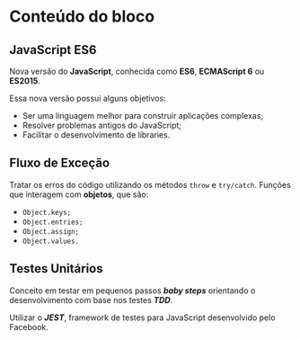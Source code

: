 # Conteúdo do bloco

## JavaScript ES6

Nova versão do **JavaScript**, conhecida como **ES6**, **ECMAScript 6** ou **ES2015**.

Essa nova versão possui alguns objetivos:

- Ser uma linguagem melhor para construir aplicações complexas;
- Resolver problemas antigos do JavaScript;
- Facilitar o desenvolvimento de libraries.

## Fluxo de Exceção

Tratar os erros do código utilizando os métodos `throw` e `try/catch`.
Funções que interagem com **objetos**, que são:

- `Object.keys;`
- `Object.entries;`
- `Object.assign;`
- `Object.values.`

## Testes Unitários

Conceito em testar em pequenos passos _**baby steps**_ orientando o desenvolvimento com base nos testes _**TDD**_.

Utilizar o _**JEST**_, framework de testes para JavaScript desenvolvido pelo Facebook.

